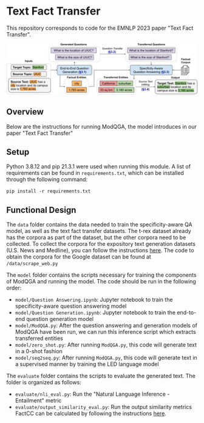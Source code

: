 # Text Fact Transfer

This repository corresponds to code for the EMNLP 2023 paper "Text Fact Transfer".

![ModQGA](images/ModQGA.png)

## Overview

Below are the instructions for running ModQGA, the model introduces in our paper "Text Fact Transfer"

## Setup

Python 3.8.12 and pip 21.3.1 were used when running this module. A list of requirements can be found in `requirements.txt`, which can be installed through the following command:
```
pip install -r requirements.txt 
```
## Functional Design

The `data` folder contains the data needed to train the specificity-aware QA model, as well as the text fact transfer datasets. The t-rex dataset already has the corpora as part of the dataset, but the other corpora need to be collected. To collect the corpora for the expository text generation datasets (U.S. News and Medline), you can follow the instructions [here](https://github.com/nbalepur/expository-text-generation/). The code to obtain the corpora for the Google dataset can be found at `/data/scrape_web.py` 

The `model` folder contains the scripts necessary for training the components of ModQGA and running the model. The code should be run in the following order:

* `model/Question Answering.ipynb`: Jupyter notebook to train the specificity-aware question answering model
* `model/Question Generation.ipynb`: Jupyter notebook to train the end-to-end question generation model
* `model/ModQGA.py`: After the question answering and generation models of ModQGA have been run, we can run this inference script which extracts transferred entities
* `model/zero_shot.py`: After running `ModQGA.py`, this code will generate text in a 0-shot fashion
* `model/seq2seq.py`: After running `ModQGA.py`, this code will generate text in a supervised manner by training the LED language model

The `evaluate` folder contains the scripts to evaluate the generated text. The folder is organized as follows:
* `evaluate/nli_eval.py`: Run the "Natural Language Inference - Entailment" metric
* `evaluate/output_similarity_eval.py`: Run the output similarity metrics
FactCC can be calculated by following the instructions [here](https://github.com/salesforce/factCC).
